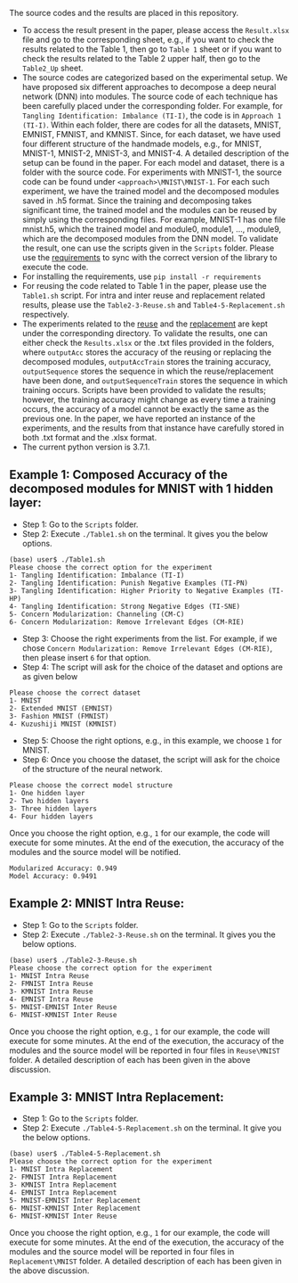 The source codes and the results are placed in this repository.
- To access the result present in the paper, please access the `Result.xlsx` file and go to the corresponding sheet, e.g., if you want to check the results related to the Table 1, then go to `Table 1` sheet or if you want to check the results related to the Table 2 upper half, then go to the `Table2_Up` sheet.
- The source codes are categorized based on the experimental setup. We have proposed six different approaches to decompose a deep neural network (DNN) into modules. The source code of each technique has been carefully placed under the corresponding folder. For example, for `Tangling Identification: Imbalance (TI-I)`, the code is in `Approach 1 (TI-I)`. Within each folder, there are codes for all the datasets, MNIST, EMNIST, FMNIST, and KMNIST. Since, for each dataset, we have used four different structure of the handmade models, e.g., for MNIST, MNIST-1, MNIST-2, MNIST-3, and MNIST-4. A detailed description of the setup can be found in the paper. For each model and dataset, there is a folder with the source code. For experiments with MNIST-1, the source code can be found under `<approach>\MNIST\MNIST-1`. For each such experiment, we have the trained model and the decomposed modules saved in .h5 format. Since the training and decomposing takes significant time, the trained model and the modules can be reused by simply using the corresponding files. For example, MNIST-1 has one file mnist.h5, which the trained model and module0, module1, ..., module9, which are the decomposed modules from the DNN model. To validate the result, one can use the scripts given in the `Scripts` folder. Please use the [requirements](./requirements.txt) to sync with the correct version of the library to execute the code. 
- For installing the requirements, use
  `pip install -r requirements`
- For reusing the code related to Table 1 in the paper, please use the `Table1.sh` script. For intra and inter reuse and replacement related results, please use the `Table2-3-Reuse.sh` and `Table4-5-Replacement.sh` respectively.
- The experiments related to the [reuse](./Reuse) and the [replacement](./Replacement) are kept under the corresponding directory. To validate the results, one can either check the `Results.xlsx` or the .txt files provided in the folders, where `outputAcc` stores the accuracy of the reusing or replacing the decomposed modules, `outputAccTrain` stores the training accuracy, `outputSequence` stores the sequence in which the reuse/replacement have been done, and `outputSequenceTrain` stores the sequence in which training occurs. Scripts have been provided to validate the results; however, the training accuracy might change as every time a training occurs, the accuracy of a model cannot be exactly the same as the previous one. In the paper, we have reported an instance of the experiments, and the results from that instance have carefully stored in both .txt format and the .xlsx format.
- The current python version is 3.7.1.
## Example 1: Composed Accuracy of the decomposed modules for MNIST with 1 hidden layer:
- Step 1: Go to the `Scripts` folder.
- Step 2: Execute `./Table1.sh` on the terminal. It gives you the below options.
```
(base) user$ ./Table1.sh
Please choose the correct option for the experiment
1- Tangling Identification: Imbalance (TI-I)
2- Tangling Identification: Punish Negative Examples (TI-PN)
3- Tangling Identification: Higher Priority to Negative Examples (TI- HP)
4- Tangling Identification: Strong Negative Edges (TI-SNE)
5- Concern Modularization: Channeling (CM-C)
6- Concern Modularization: Remove Irrelevant Edges (CM-RIE)
```
- Step 3: Choose the right experiments from the list. For example, if we chose `Concern Modularization: Remove Irrelevant Edges (CM-RIE)`, then please insert `6` for that option.
- Step 4: The script will ask for the choice of the dataset and options are as given below
```
Please choose the correct dataset
1- MNIST
2- Extended MNIST (EMNIST)
3- Fashion MNIST (FMNIST)
4- Kuzushiji MNIST (KMNIST)
```
- Step 5: Choose the right options, e.g., in this example, we choose `1` for MNIST.
- Step 6: Once you choose the dataset, the script will ask for the choice of the structure of the neural network.
```
Please choose the correct model structure
1- One hidden layer
2- Two hidden layers
3- Three hidden layers
4- Four hidden layers
```
Once you choose the right option, e.g., `1` for our example, the code will execute for some minutes. At the end of the execution, the accuracy of the modules and the source model will be notified.
```
Modularized Accuracy: 0.949
Model Accuracy: 0.9491
```
## Example 2: MNIST Intra Reuse:
- Step 1: Go to the `Scripts` folder.
- Step 2: Execute `./Table2-3-Reuse.sh` on the terminal. It gives you the below options.
```
(base) user$ ./Table2-3-Reuse.sh
Please choose the correct option for the experiment
1- MNIST Intra Reuse
2- FMNIST Intra Reuse
3- KMNIST Intra Reuse
4- EMNIST Intra Reuse
5- MNIST-EMNIST Inter Reuse
6- MNIST-KMNIST Inter Reuse
```
Once you choose the right option, e.g., `1` for our example, the code will execute for some minutes. At the end of the execution, the accuracy of the modules and the source model will be reported in four files in `Reuse\MNIST` folder.
A detailed description of each has been given in the above discussion.

## Example 3: MNIST Intra Replacement:
- Step 1: Go to the `Scripts` folder.
- Step 2: Execute `./Table4-5-Replacement.sh` on the terminal. It give you the below options.
```
(base) user$ ./Table4-5-Replacement.sh
Please choose the correct option for the experiment
1- MNIST Intra Replacement
2- FMNIST Intra Replacement
3- KMNIST Intra Replacement
4- EMNIST Intra Replacement
5- MNIST-EMNIST Inter Replacement
6- MNIST-KMNIST Inter Replacement
6- MNIST-KMNIST Inter Reuse
```
Once you choose the right option, e.g., `1` for our example, the code will execute for some minutes. At the end of the execution, the accuracy of the modules and the source model will be reported in four files in `Replacement\MNIST` folder.
A detailed description of each has been given in the above discussion.
